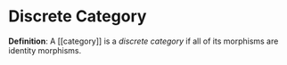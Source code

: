 # Discrete Category
**Definition**: A [[category]] is a *discrete category* if all of its morphisms are identity morphisms.